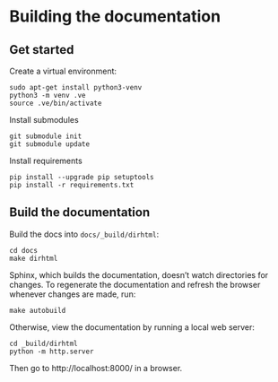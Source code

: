 # Building the documentation

## Get started
  
Create a virtual environment:

```
sudo apt-get install python3-venv
python3 -m venv .ve    
source .ve/bin/activate
```

Install submodules

```
git submodule init
git submodule update
```


Install requirements

```
pip install --upgrade pip setuptools
pip install -r requirements.txt
```

## Build the documentation

Build the docs into `docs/_build/dirhtml`:

```
cd docs
make dirhtml
```

Sphinx, which builds the documentation, doesn’t watch directories for changes. To regenerate the documentation and refresh the browser whenever changes are made, run:

```
make autobuild
```

Otherwise, view the documentation by running a local web server:

```
cd _build/dirhtml
python -m http.server
```

Then go to http://localhost:8000/ in a browser.
